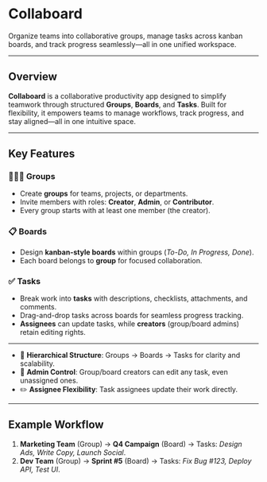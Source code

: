 # Collaboard
Organize teams into collaborative groups, manage tasks across kanban boards, and track progress seamlessly—all in one unified workspace.

---

## Overview  
**Collaboard** is a collaborative productivity app designed to simplify teamwork through structured **Groups**, **Boards**, and **Tasks**. Built for flexibility, it empowers teams to manage workflows, track progress, and stay aligned—all in one intuitive space.  

---

## Key Features  

### 🧑🤝🧑 **Groups**  
- Create **groups** for teams, projects, or departments.  
- Invite members with roles: **Creator**, **Admin**, or **Contributor**.  
- Every group starts with at least one member (the creator).  

### 📋 **Boards**  
- Design **kanban-style boards** within groups (*To-Do, In Progress, Done*).  
- Each board belongs to **group** for focused collaboration.  

### ✅ **Tasks**  
- Break work into **tasks** with descriptions, checklists, attachments, and comments.  
- Drag-and-drop tasks across boards for seamless progress tracking.  
- **Assignees** can update tasks, while **creators** (group/board admins) retain editing rights.

---

- 🎯 **Hierarchical Structure**: Groups → Boards → Tasks for clarity and scalability.  
- 👑 **Admin Control**: Group/board creators can edit any task, even unassigned ones.  
- ✏️ **Assignee Flexibility**: Task assignees update their work directly.

---

## Example Workflow  
1. **Marketing Team** (Group) → **Q4 Campaign** (Board) → Tasks: *Design Ads, Write Copy, Launch Social*.  
2. **Dev Team** (Group) → **Sprint #5** (Board) → Tasks: *Fix Bug #123, Deploy API, Test UI*.  

